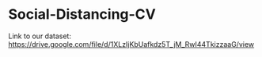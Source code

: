 # Social-Distancing-CV

Link to our dataset:
https://drive.google.com/file/d/1XLzIjKbUafkdz5T_jM_RwI44TkizzaaG/view
